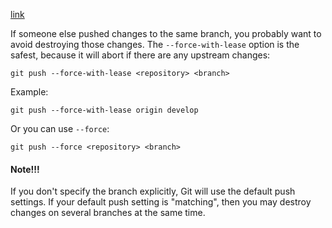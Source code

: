 [link](https://stackoverflow.com/a/8981216)

If someone else pushed changes to the same branch, you probably want to avoid destroying those changes. The `--force-with-lease` option is the safest, because it will abort if there are any upstream changes:
```
git push --force-with-lease <repository> <branch>
```
Example:
```
git push --force-with-lease origin develop
```
Or you can use `--force`:
```
git push --force <repository> <branch>
```
#### Note!!!
If you don't specify the branch explicitly, Git will use the default push settings. If your default push setting is "matching", then you may destroy changes on several branches at the same time.